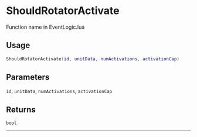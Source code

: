 # ShouldRotatorActivate
Function name in EventLogic.lua
## Usage
```lua
ShouldRotatorActivate(id, unitData, numActivations, activationCap)
```
## Parameters
`id`, `unitData`, `numActivations`, `activationCap`
## Returns
`bool`

---